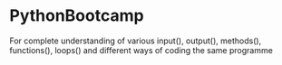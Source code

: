 # PythonBootcamp
For complete understanding of various input(), output(), methods(), functions(), loops() and different ways of coding the same programme
